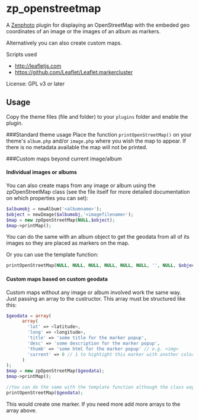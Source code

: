 zp_openstreetmap
==============

A [Zenphoto](http://www.zenphoto.org) plugin for displaying an OpenStreetMap with the embeded geo coordinates of an image or the images of an album as markers.

Alternatively you can also create custom maps.

Scripts used
- http://leafletjs.com 
- https://github.com/Leaflet/Leaflet.markercluster
 
License: GPL v3 or later 
  
Usage
----------
Copy the theme files (file and folder) to your `plugins` folder and enable the plugin.

###Standard theme usage
Place the function `printOpenStreetMap()` on your theme's `album.php` and/or `image.php` where you wish the map to appear. If there is no metadata available the map will not be printed.

###Custom maps beyond current image/album
#### Individual images or albums
You can also create maps from any image or album using the zpOpenStreetMap class (see the file itself for more detailed documentation on which properties you can set):

```php
$albumobj = newAlbum('<albumname>');
$object = newImage($albumobj,'<imagefilename>'); 
$map = new zpOpenStreetMap(NULL,$object);
$map->printMap();
```
You can do the same with an album object to get the geodata from all of its images so they are placed as markers on the map.

Or you can use the template function: 

```php
printOpenStreetMap(NULL, NULL, NULL, NULL, NULL, NULL, '', NULL, $object);`
```

#### Custom maps based on custom geodata
Custom maps without any image or album involved work the same way. Just passing an array to the custructor. This array must be structured like this:

```php
$geodata = array(
	  array(
	    'lat' => <latitude>,
	    'long' => <longitude>,
	    'title' => 'some title for the marker popup',
	    'desc' => 'some description for the marker popup',
	    'thumb' => 'some html for the marker popup' // e.g. <img>  
	    'current' => 0 // 1 to hightight this marker with another color. Intended for the current image on album marker view but can be used otherwise, too
	  )
);
$map = new zpOpenStreetMap($geodata);
$map->printMap();

//You can do the same with the template function although the class way is more flexible.
printOpenStreetMap($geodata);
````
This would create one marker. If you need more add more arrays to the array above.
